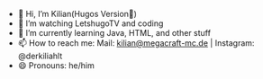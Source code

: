 - 👋 Hi, I’m Kilian(Hugos Version🎀)
- 👀 I’m watching LetshugoTV and coding 
- 🌱 I’m currently learning Java, HTML, and other stuff
- 📫 How to reach me: Mail: kilian@megacraft-mc.de  |  Instagram: @derkiliahlt
- 😄 Pronouns: he/him

